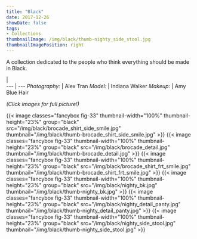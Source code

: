 ```yaml
---
title: "Black"
date: 2017-12-26
showDate: false
tags:
- Collections
thumbnailImage: /img/black/thumb-nighty_side_stool.jpg
thumbnailImagePosition: right
---
```


A collection dedicated to the people who think everything should be made in Black.

<!--more-->

 |  
--- | ---
*Photography:* | Alex Tran 
*Model:* | Indiana Walker
*Makeup:* | Amy Blue Hair

_(Click images for full picture!)_

{{< image classes="fancybox fig-33" thumbnail-width="100%"  thumbnail-height="23%" group="black" src="/img/black/brocade_shirt_side_smile.jpg" thumbnail="/img/black/thumb-brocade_shirt_side_smile.jpg" >}}
{{< image classes="fancybox fig-33" thumbnail-width="100%"  thumbnail-height="23%" group="black" src="/img/black/brocade_detail.jpg" thumbnail="/img/black/thumb-brocade_detail.jpg" >}}
{{< image classes="fancybox fig-33" thumbnail-width="100%"  thumbnail-height="23%" group="black" src="/img/black/brocade_shirt_frt_smile.jpg" thumbnail="/img/black/thumb-brocade_shirt_frt_smile.jpg" >}}
{{< image classes="fancybox fig-33" thumbnail-width="100%"  thumbnail-height="23%" group="black" src="/img/black/nighty_bk.jpg" thumbnail="/img/black/thumb-nighty_bk.jpg" >}}
{{< image classes="fancybox fig-33" thumbnail-width="100%"  thumbnail-height="23%" group="black" src="/img/black/nighty_detail_panty.jpg" thumbnail="/img/black/thumb-nighty_detail_panty.jpg" >}}
{{< image classes="fancybox fig-33" thumbnail-width="100%"  thumbnail-height="23%" group="black" src="/img/black/nighty_side_stool.jpg" thumbnail="/img/black/thumb-nighty_side_stool.jpg" >}}
